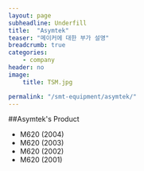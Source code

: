 ```yaml
---
layout: page
subheadline: Underfill
title:  "Asymtek"
teaser: "메이커에 대한 부가 설명"
breadcrumb: true
categories:
    - company
header: no
image:
    title: TSM.jpg

permalink: "/smt-equipment/asymtek/"
---
```


##Asymtek's Product

- M620 (2004)
- M620 (2003)
- M620 (2002)
- M620 (2001)
